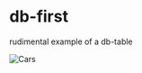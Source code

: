 # db-first
rudimental example of a db-table 

![Cars](https://github.com/LoreWebDev24/db-first/assets/136103234/ebb8d4f4-5322-4771-ba6f-5548a55a88b7)
